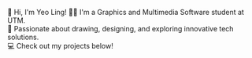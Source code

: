 👋 Hi, I'm Yeo Ling!
🙋‍♂️ I'm a Graphics and Multimedia Software student at UTM.  
🌟 Passionate about drawing, designing, and exploring innovative tech solutions.  
💻 Check out my projects below!
